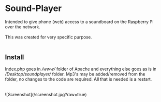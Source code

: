 # Sound-Player
Intended to give phone (web) access to a soundboard on the Raspberry Pi over the network.
<br><br>
This was created for very specific purpose.
<br><br>
<h2>Install</h2>
Index.php goes in <i>/www/</i> folder of Apache and everything else goes as is in <i>/Desktop/soundplayer/</i> folder. Mp3's may be added/removed from the folder, no changes to the code are required. All that is needed is a restart.
<br><br><br>![Screenshot](/screenshot.jpg?raw=true)<br>
